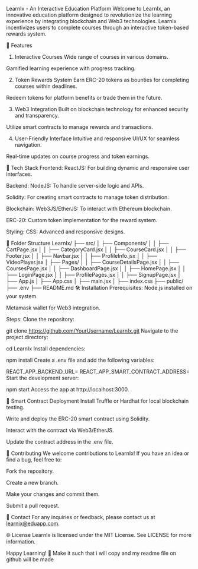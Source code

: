 LearnIx - An Interactive Education Platform
Welcome to LearnIx, an innovative education platform designed to revolutionize the learning experience by integrating blockchain and Web3 technologies. LearnIx incentivizes users to complete courses through an interactive token-based rewards system.

🌟 Features
1. Interactive Courses
Wide range of courses in various domains.

Gamified learning experience with progress tracking.

2. Token Rewards System
Earn ERC-20 tokens as bounties for completing courses within deadlines.

Redeem tokens for platform benefits or trade them in the future.

3. Web3 Integration
Built on blockchain technology for enhanced security and transparency.

Utilize smart contracts to manage rewards and transactions.

4. User-Friendly Interface
Intuitive and responsive UI/UX for seamless navigation.

Real-time updates on course progress and token earnings.

🚀 Tech Stack
Frontend:
ReactJS: For building dynamic and responsive user interfaces.

Backend:
NodeJS: To handle server-side logic and APIs.

Solidity: For creating smart contracts to manage token distribution.

Blockchain:
Web3JS/EtherJS: To interact with Ethereum blockchain.

ERC-20: Custom token implementation for the reward system.

Styling:
CSS: Advanced and responsive designs.

📂 Folder Structure
LearnIx/
├── src/
│   ├── Components/
│   │   ├── CartPage.jsx
│   │   ├── CategoryCard.jsx
│   │   ├── CourseCard.jsx
│   │   ├── Footer.jsx
│   │   ├── Navbar.jsx
│   │   ├── ProfileInfo.jsx
│   │   ├── VideoPlayer.jsx
│   ├── Pages/
│   │   ├── CourseDetailsPage.jsx
│   │   ├── CoursesPage.jsx
│   │   ├── DashboardPage.jsx
│   │   ├── HomePage.jsx
│   │   ├── LoginPage.jsx
│   │   ├── ProfilePages.jsx
│   │   ├── SignupPage.jsx
│   ├── App.js
│   ├── App.css
│   ├── main.jsx
│   ├── index.css
├── public/
├── .env
├── README.md
🛠️ Installation
Prerequisites:
Node.js installed on your system.

Metamask wallet for Web3 integration.

Steps:
Clone the repository:

git clone https://github.com/YourUsername/LearnIx.git
Navigate to the project directory:

cd LearnIx
Install dependencies:

npm install
Create a .env file and add the following variables:

REACT_APP_BACKEND_URL=<backend-url>
REACT_APP_SMART_CONTRACT_ADDRESS=<smart-contract-address>
Start the development server:

npm start
Access the app at http://localhost:3000.

📜 Smart Contract Deployment
Install Truffle or Hardhat for local blockchain testing.

Write and deploy the ERC-20 smart contract using Solidity.

Interact with the contract via Web3/EtherJS.

Update the contract address in the .env file.

🤝 Contributing
We welcome contributions to LearnIx! If you have an idea or find a bug, feel free to:

Fork the repository.

Create a new branch.

Make your changes and commit them.

Submit a pull request.

📧 Contact
For any inquiries or feedback, please contact us at learnix@eduapp.com.

🌐 License
LearnIx is licensed under the MIT License. See LICENSE for more information.

Happy Learning! 🎉
Make it such that i will copy and my readme file on github will be made 
